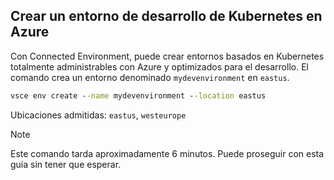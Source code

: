 ## <a name="create-a-kubernetes-development-environment-in-azure"></a>Crear un entorno de desarrollo de Kubernetes en Azure
Con Connected Environment, puede crear entornos basados en Kubernetes totalmente administrables con Azure y optimizados para el desarrollo. El comando crea un entorno denominado `mydevenvironment` en `eastus`.
```cmd
vsce env create --name mydevenvironment --location eastus
```

Ubicaciones admitidas: `eastus`, `westeurope`

> [!Note]
> Este comando tarda aproximadamente 6 minutos. Puede proseguir con esta guía sin tener que esperar.
